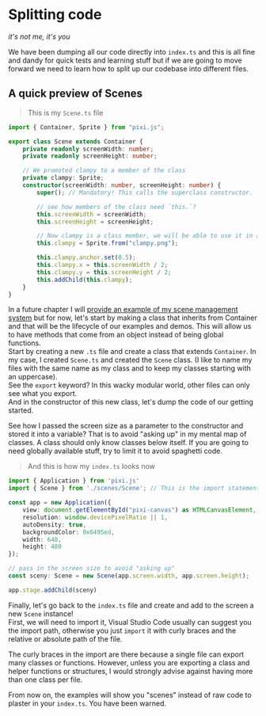 # Splitting code
_it's not me, it's you_

We have been dumping all our code directly into  `index.ts` and this is all fine and dandy for quick tests and learning stuff but if we are going to move forward we need to learn how to split up our codebase into different files.  

## A quick preview of Scenes

> This is my `Scene.ts` file

```ts
import { Container, Sprite } from "pixi.js";

export class Scene extends Container {
    private readonly screenWidth: number;
    private readonly screenHeight: number;

    // We promoted clampy to a member of the class
    private clampy: Sprite;
    constructor(screenWidth: number, screenHeight: number) {
        super(); // Mandatory! This calls the superclass constructor.

        // see how members of the class need `this.`?
        this.screenWidth = screenWidth;
        this.screenHeight = screenHeight;

        // Now clampy is a class member, we will be able to use it in another methods!
        this.clampy = Sprite.from("clampy.png");

        this.clampy.anchor.set(0.5);
        this.clampy.x = this.screenWidth / 2;
        this.clampy.y = this.screenHeight / 2;
        this.addChild(this.clampy);
    }
}
```

In a future chapter I will [provide an example of my scene management system](#recipe-scene-manager) but for now, let's start by making a class that inherits from Container and that will be the lifecycle of our examples and demos. This will allow us to have methods that come from an object instead of being global functions.  
Start by creating a new `.ts` file and create a class that extends `Container`. In my case, I created `Scene.ts` and created the `Scene` class. (I like to name my files with the same name as my class and to keep my classes starting with an uppercase).  
See the `export` keyword? In this wacky modular world, other files can only see what you export.  
And in the constructor of this new class, let's dump the code of our getting started.

<aside class="warning">
See how I passed the screen size as a parameter to the constructor and stored it into a variable? That is to avoid "asking up" in my mental map of classes. A class should only know classes below itself. If you are going to need globally available stuff, try to limit it to avoid spaghetti code.
</aside>

> And this is how my `index.ts` looks now

```ts
import { Application } from 'pixi.js'
import { Scene } from './scenes/Scene'; // This is the import statement

const app = new Application({
	view: document.getElementById("pixi-canvas") as HTMLCanvasElement,
	resolution: window.devicePixelRatio || 1,
    autoDensity: true,
	backgroundColor: 0x6495ed,
	width: 640,
	height: 480
});

// pass in the screen size to avoid "asking up"
const sceny: Scene = new Scene(app.screen.width, app.screen.height);

app.stage.addChild(sceny)
```

Finally, let's go back to the `index.ts` file and create and add to the screen a new `Scene` instance!  
First, we will need to import it, Visual Studio Code usually can suggest you the import path, otherwise you just `import` it with curly braces and the relative or absolute path of the file.

<aside class="notice">
The curly braces in the import are there because a single file can export many classes or functions. However, unless you are exporting a class and helper functions or structures, I would strongly advise against having more than one class per file.
</aside>

From now on, the examples will show you "scenes" instead of raw code to plaster in your `index.ts`. You have been warned.